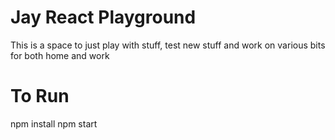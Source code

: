 # Jay React Playground

This is a space to just play with stuff, test new stuff and work on various bits for both home and work

# To Run

npm install
npm start
